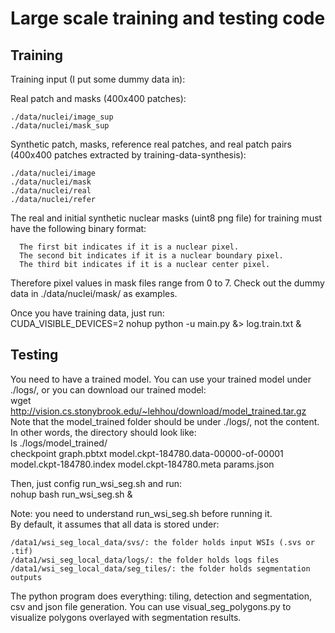 # Large scale training and testing code

## Training
Training input (I put some dummy data in): 

Real patch and masks (400x400 patches):  
```
./data/nuclei/image_sup  
./data/nuclei/mask_sup 
```

Synthetic patch, masks, reference real patches, and real patch pairs (400x400 patches extracted by training-data-synthesis):  
```
./data/nuclei/image  
./data/nuclei/mask  
./data/nuclei/real  
./data/nuclei/refer 
```

The real and initial synthetic nuclear masks (uint8 png file) for training must have the following binary format:  
```
  The first bit indicates if it is a nuclear pixel.  
  The second bit indicates if it is a nuclear boundary pixel.  
  The third bit indicates if it is a nuclear center pixel. 
```
Therefore pixel values in mask files range from 0 to 7. Check out the dummy data in ./data/nuclei/mask/ as examples. 

Once you have training data, just run:  
CUDA_VISIBLE_DEVICES=2 nohup python -u main.py &> log.train.txt & 

## Testing
You need to have a trained model. You can use your trained model under ./logs/, or you can download our trained model:  
wget http://vision.cs.stonybrook.edu/~lehhou/download/model_trained.tar.gz  
Note that the model_trained folder should be under ./logs/, not the content. In other words, the directory should look like:  
ls ./logs/model_trained/  
checkpoint  graph.pbtxt  model.ckpt-184780.data-00000-of-00001  model.ckpt-184780.index  model.ckpt-184780.meta  params.json 

Then, just config run_wsi_seg.sh and run:  
nohup bash run_wsi_seg.sh & 

Note: you need to understand run_wsi_seg.sh before running it.  
By default, it assumes that all data is stored under:  
```
/data1/wsi_seg_local_data/svs/: the folder holds input WSIs (.svs or .tif)  
/data1/wsi_seg_local_data/logs/: the folder holds logs files  
/data1/wsi_seg_local_data/seg_tiles/: the folder holds segmentation outputs 
```

The python program does everything: tiling, detection and segmentation, csv and json file generation.
You can use visual_seg_polygons.py to visualize polygons overlayed with segmentation results.  
